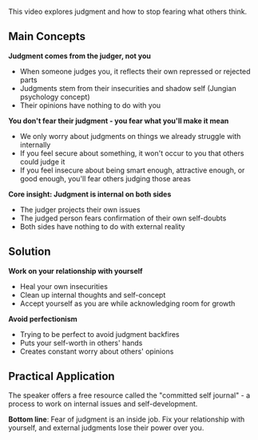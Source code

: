 
This video explores judgment and how to stop fearing what others think.

## Main Concepts

**Judgment comes from the judger, not you**
- When someone judges you, it reflects their own repressed or rejected parts
- Judgments stem from their insecurities and shadow self (Jungian psychology concept)
- Their opinions have nothing to do with you

**You don't fear their judgment - you fear what you'll make it mean**
- We only worry about judgments on things we already struggle with internally
- If you feel secure about something, it won't occur to you that others could judge it
- If you feel insecure about being smart enough, attractive enough, or good enough, you'll fear others judging those areas

**Core insight: Judgment is internal on both sides**
- The judger projects their own issues
- The judged person fears confirmation of their own self-doubts
- Both sides have nothing to do with external reality

## Solution

**Work on your relationship with yourself**
- Heal your own insecurities
- Clean up internal thoughts and self-concept
- Accept yourself as you are while acknowledging room for growth

**Avoid perfectionism**
- Trying to be perfect to avoid judgment backfires
- Puts your self-worth in others' hands
- Creates constant worry about others' opinions

## Practical Application

The speaker offers a free resource called the "committed self journal" - a process to work on internal issues and self-development.

**Bottom line**: Fear of judgment is an inside job. Fix your relationship with yourself, and external judgments lose their power over you.
